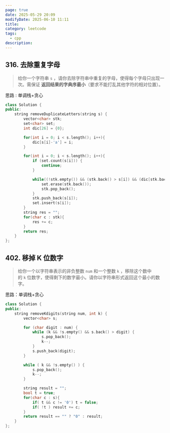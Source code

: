 ```yaml
---
page: true
date: 2025-05-29 20:09
modifyDate: 2025-06-10 11:11
title: 
category: leetcode
tags:
  - cpp
description:
---
```

## 316. 去除重复字母
>给你一个字符串 `s` ，请你去除字符串中重复的字母，使得每个字母只出现一次。需保证 **返回结果的字典序最小**（要求不能打乱其他字符的相对位置）。

思路 : 单调栈+贪心

```cpp
class Solution {
public:
    string removeDuplicateLetters(string s) {
        vector<char> stk;
        set<char> set;
        int dic[26] = {0};

        for(int i = 0; i < s.length(); i++){
            dic[s[i]-'a'] = i;
        }

        for(int i = 0; i < s.length(); i++){
            if (set.count(s[i])) {
                continue; 
            }

            while((!stk.empty()) && (stk.back() > s[i]) && (dic[stk.back()-'a'] > i)){
                set.erase(stk.back());
                stk.pop_back();
            }
            stk.push_back(s[i]);
            set.insert(s[i]);
        }
        string res = "";
        for(char c : stk){
            res += c;
        }
        return res;
    }
};
```



## 402. 移掉 K 位数字
>给你一个以字符串表示的非负整数 `num` 和一个整数 `k` ，移除这个数中的 `k` 位数字，使得剩下的数字最小。请你以字符串形式返回这个最小的数字。

思路：单调栈+贪心
```cpp
class Solution {
public:
    string removeKdigits(string num, int k) {
        vector<char> s;

        for (char digit : num) {
            while (k && !s.empty() && s.back() > digit) {
                s.pop_back();
                k--;
            }
            s.push_back(digit);
        }

        while ( k && !s.empty() ) {
            s.pop_back();
            k--;
        }

        string result = "";
        bool t = true;
        for(char c : s){
            if( t && c != '0') t = false;
            if( !t ) result += c;
        }
        return result == "" ? "0" : result;
    }
};
```